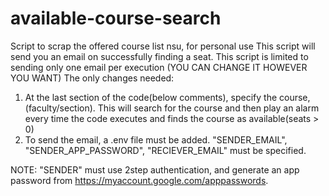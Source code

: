# available-course-search
Script to scrap the offered course list nsu, for personal use
This script will send you an email on successfully finding a seat.
This script is limited to sending only one email per execution (YOU CAN CHANGE IT HOWEVER YOU WANT)
The only changes needed:
1. At the last section of the code(below comments), specify the course, (faculty/section). This will search for the course and 
then play an alarm every time the code executes and finds the course as available(seats > 0)
2. To send the email, a .env file must be added. "SENDER_EMAIL", "SENDER_APP_PASSWORD", "RECIEVER_EMAIL" must be specified.

NOTE: "SENDER" must use 2step authentication, and generate an app password from https://myaccount.google.com/apppasswords.
